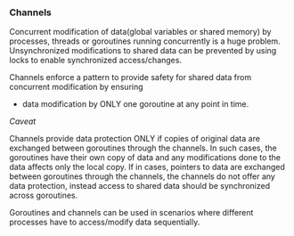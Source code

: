 ### Channels

Concurrent modification of data(global variables or shared memory) by processes, threads or goroutines running concurrently is a huge problem.
Unsynchronized modifications to shared data can be prevented by using locks to enable synchronized access/changes.

Channels enforce a pattern to provide safety for shared data from concurrent modification by ensuring

* data modification by ONLY one goroutine at any point in time.

*Caveat*

Channels provide data protection ONLY if copies of original data are exchanged between goroutines through the channels.
In such cases, the goroutines have their own copy of data and any modifications done to the data affects only the local copy. 
If in cases, pointers to data are exchanged between goroutines through the channels, the channels do not offer any data protection, 
instead access to shared data should be synchronized across goroutines.

Goroutines and channels can be used in scenarios where different processes have to access/modify data sequentially.
